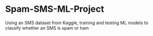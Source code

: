 # Spam-SMS-ML-Project
Using an SMS dataset from Kaggle, training and testing ML models to classify whether an SMS is spam or ham
